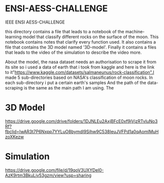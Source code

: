 # ENSI-AESS-CHALLENGE
IEEE ENSI AESS-CHALLENGE

this directory contains a file that leads to a notebook of the machine-learning model that classify different rocks on the surface of the moon. This notebook contains notes that clarify every function used.
It also contains a file that contains the 3D model named '3D-model'.
Finally it contains a files that leads to the video of the simulation to describe the video more.


About the model, the nasa dataset needs an authorisation to scrape it from its site so i used a data of earth that i took from kaggle and here is the link to it"https://www.kaggle.com/datasets/salmaneunus/rock-classification".I made 5 sub-directories based on NASA's classification of moon rocks.
In each sub-directory i put a certain earth's samples And the path of the data-scraping is the same as the main path I am using.
The


# 3D Model

https://drive.google.com/drive/folders/1DJNLEu2AxjBFcE0xf9jVjzRTvIuNo3Rf?fbclid=IwAR3t7P6Nxpp7YYLuO8bymdI9Sihw9C538IeuJVFPd1a0qAomlMuHzoXKezw

# Simulation

https://drive.google.com/file/d/19qoV3UXYDel0-AzK9rtm3BkuLjv53gzm/view?usp=sharing
